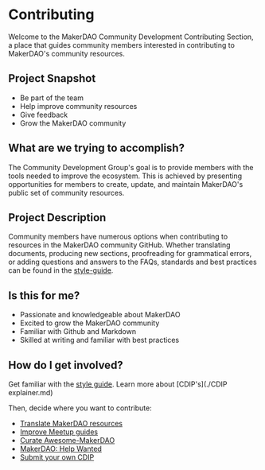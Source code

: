 # Contributing

Welcome to the MakerDAO Community Development Contributing Section, a place that guides community members interested in contributing to MakerDAO's community resources.

## Project Snapshot

- Be part of the team
- Help improve community resources
- Give feedback
- Grow the MakerDAO community

## What are we trying to accomplish?

The Community Development Group's goal is to provide members with the tools needed to improve the ecosystem. This is achieved by presenting opportunities for members to create, update, and maintain MakerDAO's public set of community resources.

## Project Description

Community members have numerous options when contributing to resources in the MakerDAO community GitHub. Whether translating documents, producing new sections, proofreading for grammatical errors, or adding questions and answers to the FAQs, standards and best practices can be found in the [style-guide](./style-guide.md).

## Is this for me?

- Passionate and knowledgeable about MakerDAO
- Excited to grow the MakerDAO community
- Familiar with Github and Markdown
- Skilled at writing and familiar with best practices

## How do I get involved?

Get familiar with the [style guide](./style-guide.md). Learn more about [CDIP's](./CDIP explainer.md)

Then, decide where you want to contribute:

- [Translate MakerDAO resources](/translations/README.md)
- [Improve Meetup guides](/meetups/README.md)
- [Curate Awesome-MakerDAO](https://github.com/makerdao/awesome-makerdao)
- [MakerDAO: Help Wanted](https://forum.makerdao.com/c/comm-dev/help-wanted)
- [Submit your own CDIP](https://docs.google.com/document/d/1lF8mNuomrguIS3lnvqTomS4NdON40nuyKRbLS6ZkMoA/edit)
